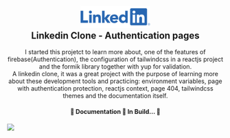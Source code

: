 <h2 align="center"><img src="./src/assets/images/logo_linkedin.png" width="162px"> <br>
Linkedin Clone - Authentication pages</h2>

<!-- #descrição -->
<p align="center">
I started this projetct to learn more about, one of the features of firebase(Authentication), the configuration of tailwindcss in a reactjs project and the formik library together with yup for validation. <br>
A linkedin clone, it was a great project with the purpose of learning more about these development tools and practicing: environment variables, page with authentication protection, reactjs context, page 404, tailwindcss themes and the documentation itself.</p>

<!-- #tatus do projeto -->
<h4 align="center">
	🚧  Documentation 🚀 In Build...  🚧
</h4>

<!-- #Screen -->

<img align="center" src="https://i.imgur.com/Wce8vSt.png" />

<!-- #tabela de conteudo -->

<!-- #features -->

<!-- #Pré-requisitos e como rodar a aplicação/testes -->

<!-- #Tecnologias -->

<!-- #utor -->
